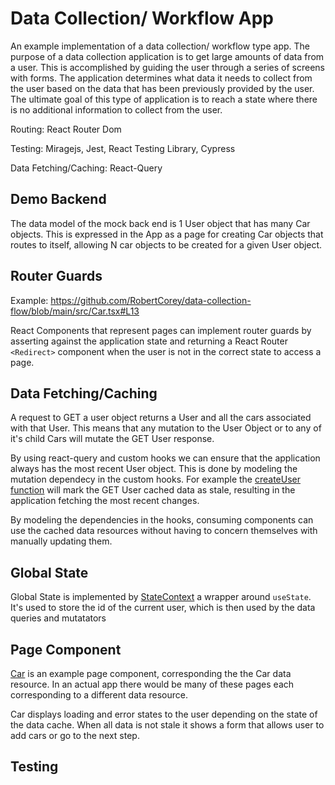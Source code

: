 # Data Collection/ Workflow App

An example implementation of a data collection/ workflow type app. The purpose of a data collection application is to get large amounts of data from a user. This is accomplished by guiding the user through a series of screens with forms. The application determines what data it needs to collect from the user based on the data that has been previously provided by the user. The ultimate goal of this type of application is to reach a state where there is no additional information to collect from the user.


Routing: React Router Dom

Testing: Miragejs, Jest, React Testing Library, Cypress

Data Fetching/Caching: React-Query

## Demo Backend
The data model of the mock back end is 1 User object that has many Car objects. This is expressed in the App as a page for creating Car objects that routes to itself, allowing N car objects to be created for a given User object. 

## Router Guards
Example: https://github.com/RobertCorey/data-collection-flow/blob/main/src/Car.tsx#L13

React Components that represent pages can implement router guards by asserting against the application state and returning a React Router `<Redirect>` component when the user is not in the correct state to access a page.

## Data Fetching/Caching
A request to GET a user object returns a User and all the cars associated with that User. This means that any mutation to the User Object or to any of it's child Cars will mutate the GET User response.

By using react-query and custom hooks we can ensure that the application always has the most recent User object. This is done by modeling the mutation dependecy in the custom hooks. For example the [createUser function](https://github.com/RobertCorey/data-collection-flow/blob/64efdc87680464316058b4b27d52b428de0e2b5f/src/Hooks.tsx#L23) will mark the GET User cached data as stale, resulting in the application fetching the most recent changes.

By modeling the dependencies in the hooks, consuming components can use the cached data resources without having to concern themselves with manually updating them.

## Global State
Global State is implemented by [StateContext](https://github.com/RobertCorey/data-collection-flow/blob/main/src/StateContext.tsx) a wrapper around `useState`. It's used to store the id of the current user, which is then used by the data queries and mutatators

## Page Component
[Car](https://github.com/RobertCorey/data-collection-flow/blob/main/src/Car.tsx) is an example page component, corresponding the the Car data resource. In an actual app there would be many of these pages each corresponding to a different data resource.

Car displays loading and error states to the user depending on the state of the data cache. When all data is not stale it shows a form that allows user to add cars or go to the next step.

## Testing



